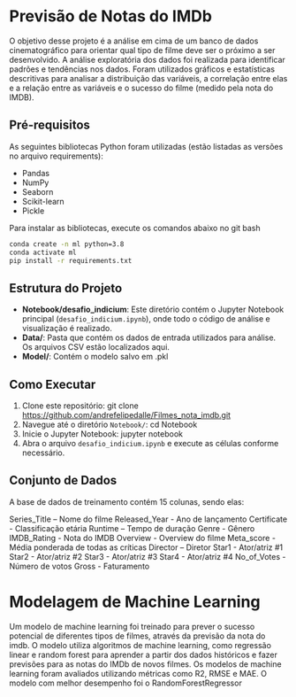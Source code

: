 # Previsão de Notas do IMDb
O objetivo desse projeto é a análise em cima de um banco de dados cinematográfico para orientar qual tipo de filme deve ser o próximo a ser desenvolvido.
A análise exploratória dos dados foi realizada para identificar padrões e tendências nos dados. Foram utilizados gráficos e estatísticas descritivas para analisar a distribuição das variáveis, a correlação entre elas e a relação entre as variáveis e o sucesso do filme (medido pela nota do IMDB).


## Pré-requisitos
As seguintes bibliotecas Python foram utilizadas (estão listadas as versões no arquivo requirements):
- Pandas
- NumPy
- Seaborn
- Scikit-learn 
- Pickle

Para instalar as bibliotecas, execute os comandos abaixo no git bash

```bash
conda create -n ml python=3.8
conda activate ml
pip install -r requirements.txt
```

## Estrutura do Projeto
- **Notebook/desafio_indicium**: Este diretório contém o Jupyter Notebook principal (`desafio_indicium.ipynb`), onde todo o código de análise e visualização é realizado.
- **Data/**: Pasta que contém os dados de entrada utilizados para análise. Os arquivos CSV estão localizados aqui.
- **Model/**: Contém o modelo salvo em .pkl

## Como Executar
1. Clone este repositório: git clone https://github.com/andrefelipedalle/Filmes_nota_imdb.git
2. Navegue até o diretório `Notebook/`: cd Notebook
3. Inicie o Jupyter Notebook: jupyter notebook
4. Abra o arquivo `desafio_indicium.ipynb` e execute as células conforme necessário.

## Conjunto de Dados
A base de dados de treinamento contém 15 colunas, sendo elas: 

Series_Title – Nome do filme
Released_Year - Ano de lançamento
Certificate - Classificação etária
Runtime – Tempo de duração
Genre - Gênero
IMDB_Rating - Nota do IMDB
Overview - Overview do filme
Meta_score - Média ponderada de todas as críticas 
Director – Diretor
Star1 - Ator/atriz #1
Star2 - Ator/atriz #2
Star3 - Ator/atriz #3
Star4 - Ator/atriz #4
No_of_Votes - Número de votos
Gross - Faturamento

# Modelagem de Machine Learning
Um modelo de machine learning foi treinado para prever o sucesso potencial de diferentes tipos de filmes, através da previsão da nota do imdb. O modelo utiliza algoritmos de machine learning, como regressão linear e random forest para aprender a partir dos dados históricos e fazer previsões para as notas do IMDb de novos filmes.
Os modelos de machine learning foram avaliados utilizando métricas como R2, RMSE e MAE. O modelo com melhor desempenho foi o RandomForestRegressor
